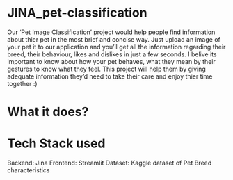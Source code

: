 # JINA_pet-classification
Our ‘Pet Image Classification’ project would help people find information about thier pet in the most brief and concise way. Just upload an image of your pet it to our application and you’ll get all the information regarding their breed, their behaviour, likes and dislikes in just a few seconds.
I belive its important to know about how your pet behaves, what they mean by their gestures to know what they feel. 
This project will help them by giving adequate information they’d need to take their care and enjoy thier time together :)
# What it does?

# Tech Stack used
Backend: Jina
Frontend: Streamlit
Dataset: Kaggle dataset of Pet Breed characteristics


